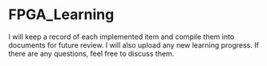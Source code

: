 # FPGA_Learning
I will keep a record of each implemented item and compile them into documents for future review. I will also upload any new learning progress. If there are any questions, feel free to discuss them.
